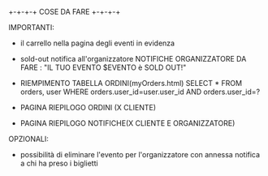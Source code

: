 +-+-+-+ COSE DA FARE +-+-+-+

IMPORTANTI:
- il carrello nella pagina degli eventi in evidenza

-  sold-out notifica all'organizzatore
   NOTIFICHE ORGANIZZATORE DA FARE :
   "IL TUO EVENTO $EVENTO è SOLD OUT!"

- RIEMPIMENTO TABELLA ORDINI(myOrders.html)
SELECT * FROM orders, user WHERE orders.user_id=user.user_id AND orders.user_id=?

- PAGINA RIEPILOGO ORDINI (X CLIENTE)

- PAGINA RIEPILOGO NOTIFICHE(X CLIENTE E ORGANIZZATORE)


OPZIONALI:
- possibilità di eliminare l'evento per l'organizzatore con annessa notifica a chi ha preso i biglietti


